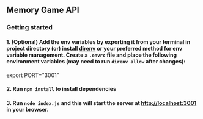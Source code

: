 ## Memory Game API

### Getting started

#### 1. (Optional) Add the env variables by exporting it from your terminal in project directory (or) install [direnv](https://direnv.net/) or your preferred method for env variable management. Create a `.envrc` file and place the following environment variables (may need to run `direnv allow` after changes):

export PORT="3001"

#### 2. Run `npm install` to install dependencies

#### 3. Run `node index.js` and this will start the server at [http://localhost:3001](http://localhost:3001) in your browser.
